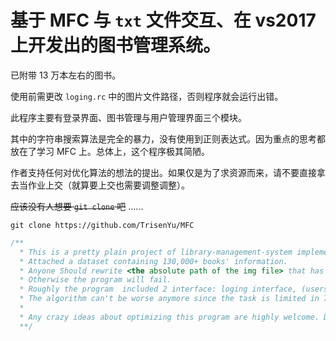 # 基于 MFC 与 `txt` 文件交互、在 vs2017 上开发出的图书管理系统。
  已附带 $13$ 万本左右的图书。
  
  使用前需更改 `loging.rc` 中的图片文件路径，否则程序就会运行出错。
  
  此程序主要有登录界面、图书管理与用户管理界面三个模块。
  
  其中的字符串搜索算法是完全的暴力，没有使用到正则表达式。因为重点的思考都放在了学习 MFC 上。总体上，这个程序极其简陋。
  
  作者支持任何对优化算法的想法的提出。如果仅是为了求资源而来，请不要直接拿去当作业上交（就算要上交也需要调整调整）。

  ~~应该没有人想要 `git clone` 吧~~ ......

```shell
git clone https://github.com/TrisenYu/MFC
```

```c
/**
  * This is a pretty plain project of library-management-system implemented by MFC.
  * Attached a dataset containing 130,000+ books' information.
  * Anyone Should rewrite <the absolute path of the img file> that has been coding in loging.rc, line 79 and line 549, which seems to be located at the position.
  * Otherwise the program will fail.
  * Roughly the program  included 2 interface: loging interface, (users and books) management interface. 
  * The algorithm can't be worse anymore since the task is limited in 7 days and most of time, the author points to learn how MFC works.Hence the exe is very very simple.
  *
  * Any crazy ideas about optimizing this program are highly welcome. Don't need to be hesitated.
  **/
```
  
  
